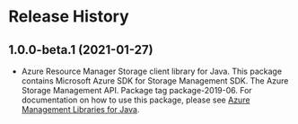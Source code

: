# Release History

## 1.0.0-beta.1 (2021-01-27)

- Azure Resource Manager Storage client library for Java. This package contains Microsoft Azure SDK for Storage Management SDK. The Azure Storage Management API. Package tag package-2019-06. For documentation on how to use this package, please see [Azure Management Libraries for Java](https://aka.ms/azsdk/java/mgmt).
